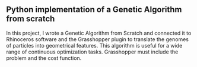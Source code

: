 ## Python implementation of a Genetic Algorithm from scratch
In this project, I wrote a Genetic Algorithm from Scratch and connected it to Rhinoceros software and the Grasshopper plugin to translate the genomes of particles into geometrical features. This algorithm is useful for a wide range of continuous optimization tasks. Grasshopper must include the problem and the cost function.
